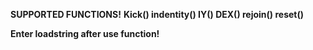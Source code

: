 **SUPPORTED FUNCTIONS!**
**Kick()
indentity()
IY()
DEX()
rejoin()
reset()**

**Enter loadstring after use function!**
